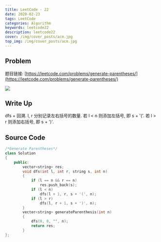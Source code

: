 ```yaml
---
title: LeetCode - 22
date: 2020-02-23
tags: LeetCode
categories: Algorithm
keywords: leetcode22
description: leetcode22
cover: /img/cover_posts/acm.jpg
top_img: /img/cover_posts/acm.jpg
---
```

## Problem

题目链接: [https://leetcode.com/problems/generate-parentheses/](https://leetcode.com/problems/generate-parentheses/)

![](/img/img_posts/leetcode22.png)

## Write Up

dfs + 回溯.
l, r 分别记录左右括号的数量.
若 l < n 则添加左括号, 即 s + '('.
若 l > r 则添加右括号, 即 s + ')'.

## Source Code

``` c++
/*Generate Parentheses*/
class Solution
{
	public:
		vector<string> res;
		void dfs(int l, int r, string s, int n)
		{
			if (l == n && r == n)
				res.push_back(s);
			if (l < n)
				dfs(l + 1, r, s + '(', n);
			if (l > r)
				dfs(l, r + 1, s + ')', n);
		}
		vector<string> generateParenthesis(int n)
		{
			dfs(0, 0, "", n);
			return res;
		}
};
```
